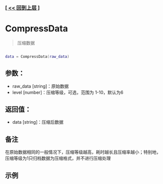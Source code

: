 ### [[ << 回到上层 ]](index.md)

# CompressData

> 压缩数据

```lua

data = CompressData(raw_data)

```

## 参数：

+ raw_data [string]：原始数据
+ level [number]：压缩等级，可选，范围为 1-10，默认为6

## 返回值：

+ data [string]：压缩后数据

## 备注

在原始数据相同的一般情况下，压缩等级越高，耗时越长且压缩率越小；特别地，压缩等级为1只归档数据为压缩格式，并不进行压缩处理

## 示例

```lua

```